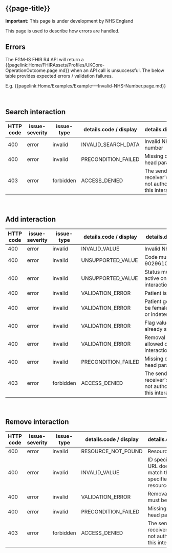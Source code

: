 ## {{page-title}}

  <div markdown="span" class="alert alert-warning" role="alert"><i class="fa fa-warning"></i><b> Important:</b> This page is under development by NHS England</div>

This page is used to describe how errors are handled.

## Errors

The FGM-IS FHIR R4 API will return a {{pagelink:Home/FHIRAssets/Profiles/UKCore-OperationOutcome.page.md}} when an API call is unsuccessful. The below table provides expected errors / validation failures.

E.g. {{pagelink:Home/Examples/Example---Invalid-NHS-Number.page.md}}

<br>

## Search interaction
| HTTP code         | issue-severity                      | issue-type | details.code / display | details.diagnostics
| ----------- | ------------------------  |------------------------ |------------------------ |------------------------ |
|400 | error | invalid | INVALID_SEARCH_DATA | Invalid NHS number
|400 | error | invalid | PRECONDITION_FAILED | Missing or invalid head parameter
|403 | error| forbidden | ACCESS_DENIED | The sender or receiver's ASID is not authorised for this interaction

<br>

## Add interaction
| HTTP code         | issue-severity                      | issue-type | details.code / display | details.diagnostics
| ----------- | ------------------------  |------------------------ |------------------------ |------------------------ |
|400 | error | invalid | INVALID_VALUE | Invalid NHS number
|400 | error | invalid | UNSUPPORTED_VALUE | Code must be 902961000000107
|400 | error | invalid | UNSUPPORTED_VALUE | Status must be active on this interaction
|400 | error | invalid | VALIDATION_ERROR | Patient is over 18
|400 | error | invalid | VALIDATION_ERROR | Patient gender must be female, unknown or indeterminate 
|400 | error | invalid | VALIDATION_ERROR | Flag value was already set
|400 | error | invalid | VALIDATION_ERROR | Removal reason not allowed on this interaction
|400 | error | invalid | PRECONDITION_FAILED | Missing or invalid head parameter
|403 | error | forbidden | ACCESS_DENIED | The sender or receiver's ASID is not authorised for this interaction

<br>

## Remove interaction
| HTTP code         | issue-severity                      | issue-type | details.code / display | details.diagnostics
| ----------- | ------------------------  |------------------------ |------------------------ |------------------------ |
|400 | error | invalid | RESOURCE_NOT_FOUND | Resource not found
|400 | error | invalid | INVALID_VALUE | ID specified in the URL does not match the ID specified in the resource
|400 | error | invalid | VALIDATION_ERROR | Removal reason must be supplied
|400 | error | invalid | PRECONDITION_FAILED | Missing or invalid head parameter
|403 | error | forbidden |ACCESS_DENIED | The sender or receiver's ASID is not authorised for this interaction